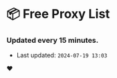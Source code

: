 # :package: Free Proxy List
### Updated every 15 minutes.

- Last updated: `2024-07-19 13:03`

:heart:
